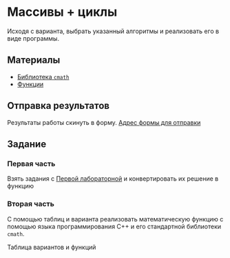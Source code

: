 # Массивы + циклы

Исходя с варианта, выбрать указанный алгоритмы и реализовать его в виде программы.

## Материалы
- [Библиотека `cmath`](https://github.com/Denis-Source/algorithmic-computation/blob/main/9.%20%D0%91%D0%B8%D0%B1%D0%BB%D0%B8%D0%BE%D1%82%D0%B5%D0%BA%D0%B0%20cmath/9.%20%D0%91%D0%B8%D0%B1%D0%BB%D0%B8%D0%BE%D1%82%D0%B5%D0%BA%D0%B0%20cmath.md)
- [Функции](https://github.com/Denis-Source/algorithmic-computation/blob/main/10.%20%D0%A4%D1%83%D0%BD%D0%BA%D1%86%D0%B8%D0%B8/10.%20%D0%A4%D1%83%D0%BD%D0%BA%D1%86%D0%B8%D0%B8.pdf)
## Отправка результатов
Результаты работы скинуть в форму.
[Адрес формы для отправки](https://forms.gle/18pF3PSkMpSCkHJv8)

## Задание
### Первая часть
Взять задания с [Первой лабораторной](https://github.com/Denis-Source/algorithmic-computation/blob/main/%D0%9B%D0%B0%D0%B11.%20%D0%A1%D0%BE%D0%B7%D0%B4%D0%B0%D0%BD%D0%B8%D0%B5%20%D0%B1%D0%BB%D0%BE%D0%BA-%D1%81%D1%85%D0%B5%D0%BC%D1%8B/%D0%9B%D0%B0%D0%B11.%20%D0%A1%D0%BE%D0%B7%D0%B4%D0%B0%D0%BD%D0%B8%D0%B5%20%D0%B1%D0%BB%D0%BE%D0%BA-%D1%81%D1%85%D0%B5%D0%BC%D1%8B.md) и конвертировать их решение в функцию
### Вторая часть
С помощью таблиц и варианта реализовать математическую функцию с помощью языка программирования С++ и его стандартной библиотеки `cmath`.

Таблица вариантов и функций
